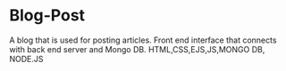 # Blog-Post
A blog that is used for posting articles. Front end interface that connects with back end  server and Mongo DB. HTML,CSS,EJS,JS,MONGO DB, NODE.JS
